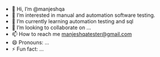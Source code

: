 - 👋 Hi, I’m @manjeshqa
- 👀 I’m interested in manual and automation software testing.
- 🌱 I’m currently learning automation testing and sql
- 💞️ I’m looking to collaborate on ...
- 📫 How to reach me manjeshqatester@gmail.com
- 😄 Pronouns: ...
- ⚡ Fun fact: ...

<!---
manjeshqa/manjeshqa is a ✨ special ✨ repository because its `README.md` (this file) appears on your GitHub profile.
You can click the Preview link to take a look at your changes.
--->
